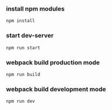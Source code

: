 ### install npm modules
```$xslt
npm install
```

### start dev-server
```$xslt
npm run start
```

### webpack build production mode
```$xslt
npm run build
``` 

### webpack build development mode
```$xslt
npm run dev
```